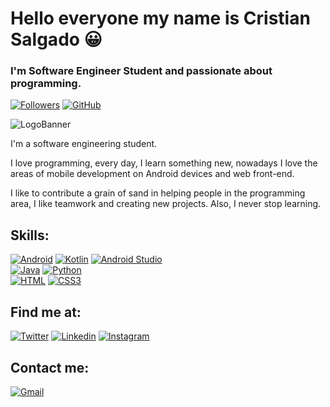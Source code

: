 # Hello everyone my name is Cristian Salgado 😀


### I'm Software Engineer Student and passionate about programming.

[![Followers](https://img.shields.io/github/followers/Cristian-AS?color=%23530AF0&label=Seguidores%20%40Cristian_A_S&logo=Twitter&logoColor=%2300&style=for-the-badge)](https://twitter.com/Criss_A_S)
[![GitHub](https://img.shields.io/github/followers/Cristian-AS?color=%23530AF0&label=Seguidores&logo=GitHub&logoColor=%2300&style=for-the-badge)](https://github.com/Cristian-AS)<br/>

![LogoBanner](https://media.istockphoto.com/vectors/computer-science-word-concepts-banner-vector-id1173371416?k=20&m=1173371416&s=170667a&w=0&h=g-s5C75Vf0rlkQc7LpPJUIIvTg4gIJtmkaTfNLQ9hOQ=)

I'm a software engineering student.

I love programming, every day, I learn something new, nowadays I love the areas of mobile development on Android devices and web front-end.

I like to contribute a grain of sand in helping people in the programming area, I like teamwork and creating new projects. Also, I never stop learning.

## Skills:
[![Android](https://img.shields.io/badge/Android-3DDC84?style=for-the-badge&logo=Android&logoColor=white&labelColor=101010)](https://github.com/Cristian-AS/Cristian-AS/blob/main)
[![Kotlin](https://img.shields.io/badge/Kotlin-7F52FF?style=for-the-badge&logo=Kotlin&logoColor=white&labelColor=101010)](https://github.com/Cristian-AS/Cristian-AS/blob/main)
[![Android Studio](https://img.shields.io/badge/AndroidStudio-3DDC84?style=for-the-badge&logo=AndroidStudio&logoColor=white&labelColor=101010)](https://github.com/Cristian-AS/Cristian-AS/blob/main)<br/>
[![Java](https://img.shields.io/badge/Java-007396?style=for-the-badge&logo=Java&logoColor=white&labelColor=101010)](https://github.com/Cristian-AS/Cristian-AS/blob/main)
[![Python](https://img.shields.io/badge/Python-3776AB?style=for-the-badge&logo=Python&logoColor=white&labelColor=101010)](https://github.com/Cristian-AS/Cristian-AS/blob/main)<br/>
[![HTML](https://img.shields.io/badge/HTML5-E34F26?style=for-the-badge&logo=HTML5&logoColor=white&labelColor=101010)](https://github.com/Cristian-AS/Cristian-AS/blob/main)
[![CSS3](https://img.shields.io/badge/CSS3-1572B6?style=for-the-badge&logo=CSS3&logoColor=white&labelColor=101010)](https://github.com/Cristian-AS/Cristian-AS/blob/main)

## Find me at:
[![Twitter](https://img.shields.io/badge/Twitter-@Cristian_A_S-1DA1F2?style=for-the-badge&logo=Twitter&logoColor=white&labelColor=101010)](https://twitter.com/Criss_A_S)
[![Linkedin](https://img.shields.io/badge/Linkedin-Cristian_Salgado-0A66C2?style=for-the-badge&logo=Linkedin&logoColor=white&labelColor=101010)](https://www.linkedin.com/in/cristian-avenda%C3%B1o-salgado-04918b20a/)
[![Instagram](https://img.shields.io/badge/Instagram-Cristian_Salgado-E4405F?style=for-the-badge&logo=Instagram&logoColor=white&labelColor=101010)](https://www.instagram.com/cristiian_salgadoo/)


## Contact me:
[![Gmail](https://img.shields.io/badge/Gmail-CristianSalgado312@Gmail.com-E4405F?style=for-the-badge&logo=Gmail&logoColor=white&labelColor=101010)](mailto:cristiansalgado312@gmail.com?subject=Hola%20Cristian%20Salgado)
